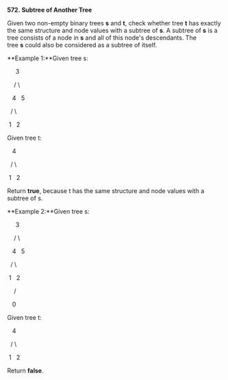 **572. Subtree of Another Tree**

Given two non-empty binary trees **s** and **t**, check whether tree **t** has exactly the same structure and node values with a subtree of **s**. A subtree of **s** is a tree consists of a node in **s** and all of this node's descendants. The tree **s** could also be considered as a subtree of itself.

**Example 1:**Given tree s:

     3

    / \

   4   5

  / \

 1   2

Given tree t:

   4 

  / \

 1   2

Return **true**, because t has the same structure and node values with a subtree of s.

**Example 2:**Given tree s:

     3

    / \

   4   5

  / \

 1   2

    /

   0

Given tree t:

   4

  / \

 1   2

Return **false**.
